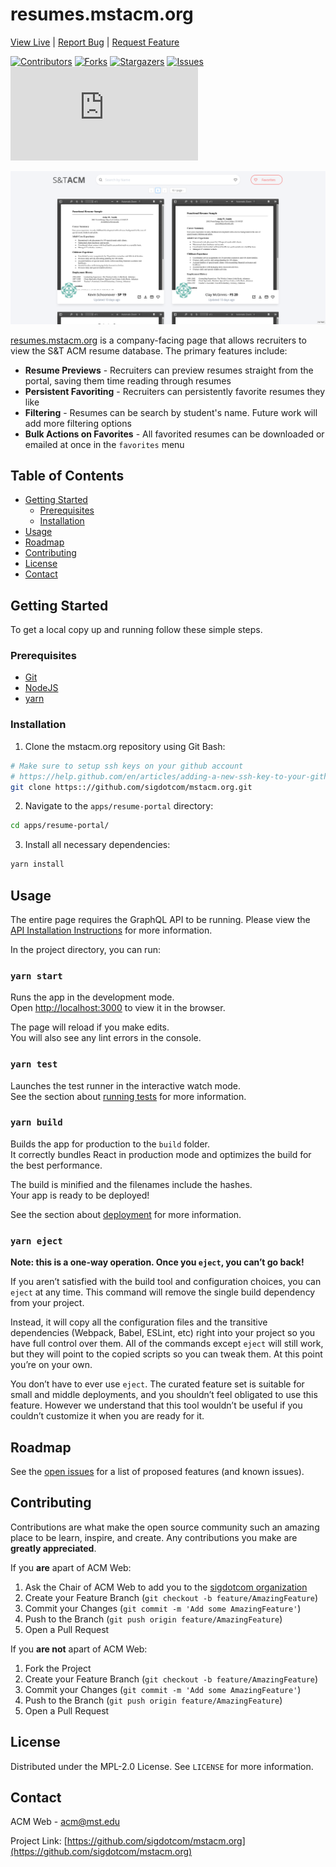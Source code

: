 # resumes.mstacm.org
[View Live](https://resumes.mstacm.org) |
[Report Bug](https://github.com/sigdotcom/mstacm.org/issues) |
[Request Feature](https://github.com/sigdotcom/mstacm.org/issues)


[![Contributors][contributors-shield]][contributors-url]
[![Forks][forks-shield]][forks-url]
[![Stargazers][stars-shield]][stars-url]
[![Issues][issues-shield]][issues-url]
[![MIT License][license-shield]][license-url]

[![resumes.mstacm.org][product-screenshot]](https://resumes.mstacm.org)

[resumes.mstacm.org](https://resumes.mstacm.org) is a company-facing page that
allows recruiters to view the S&T ACM resume database. The primary features include:
+ **Resume Previews** - Recruiters can preview resumes straight from the portal,
  saving them time reading through resumes
+ **Persistent Favoriting** - Recruiters can persistently favorite resumes they
  like 
+ **Filtering** - Resumes can be search by student's name. Future work will add
  more filtering options
+ **Bulk Actions on Favorites** - All favorited resumes can be downloaded or
  emailed at once in the `favorites` menu

<!-- TABLE OF CONTENTS -->
## Table of Contents

* [Getting Started](#getting-started)
  * [Prerequisites](#prerequisites)
  * [Installation](#installation)
* [Usage](#usage)
* [Roadmap](#roadmap)
* [Contributing](#contributing)
* [License](#license)
* [Contact](#contact)


<!-- GETTING STARTED -->
## Getting Started

To get a local copy up and running follow these simple steps.

### Prerequisites
+ [Git](https://git-scm.com/download/)
+ [NodeJS](https://nodejs.org/)
+ [yarn](https://yarnpkg.com/)

### Installation
 
1. Clone the mstacm.org repository using Git Bash:
```sh
# Make sure to setup ssh keys on your github account
# https://help.github.com/en/articles/adding-a-new-ssh-key-to-your-github-account
git clone https:://github.com/sigdotcom/mstacm.org.git
```

2. Navigate to the `apps/resume-portal` directory:
```sh
cd apps/resume-portal/
```

3. Install all necessary dependencies:
```sh
yarn install
```

<!-- USAGE EXAMPLES -->
## Usage

The entire page requires the GraphQL API to be running.  Please view the [API
Installation Instructions](api/README.md) for more information.

In the project directory, you can run:

### `yarn start`

Runs the app in the development mode.<br /> Open
[http://localhost:3000](http://localhost:3000) to view it in the browser.

The page will reload if you make edits.<br /> You will also see any lint errors
in the console.

### `yarn test`

Launches the test runner in the interactive watch mode.<br /> See the section
about [running
tests](https://facebook.github.io/create-react-app/docs/running-tests) for more
information.

### `yarn build`

Builds the app for production to the `build` folder.<br /> It correctly bundles
React in production mode and optimizes the build for the best performance.

The build is minified and the filenames include the hashes.<br /> Your app is
ready to be deployed!

See the section about
[deployment](https://facebook.github.io/create-react-app/docs/deployment) for
more information.

### `yarn eject`

**Note: this is a one-way operation. Once you `eject`, you can’t go back!**

If you aren’t satisfied with the build tool and configuration choices, you can
`eject` at any time. This command will remove the single build dependency from
your project.

Instead, it will copy all the configuration files and the transitive
dependencies (Webpack, Babel, ESLint, etc) right into your project so you have
full control over them. All of the commands except `eject` will still work, but
they will point to the copied scripts so you can tweak them. At this point
you’re on your own.

You don’t have to ever use `eject`. The curated feature set is suitable for
small and middle deployments, and you shouldn’t feel obligated to use this
feature. However we understand that this tool wouldn’t be useful if you couldn’t
customize it when you are ready for it.


<!-- ROADMAP -->
## Roadmap

See the [open issues](https://github.com/sigdotcom/mstacm.org/issues) for a list of proposed features (and known issues).



<!-- CONTRIBUTING -->
## Contributing

Contributions are what make the open source community such an amazing place to
be learn, inspire, and create. Any contributions you make are **greatly
appreciated**.

If you **are** apart of ACM Web:
1. Ask the Chair of ACM Web to add you to the [sigdotcom
   organization](https://git-scm.com/download/windows)
2. Create your Feature Branch (`git checkout -b feature/AmazingFeature`)
3. Commit your Changes (`git commit -m 'Add some AmazingFeature'`)
4. Push to the Branch (`git push origin feature/AmazingFeature`)
5. Open a Pull Request

If you **are not** apart of ACM Web:
1. Fork the Project
2. Create your Feature Branch (`git checkout -b feature/AmazingFeature`)
3. Commit your Changes (`git commit -m 'Add some AmazingFeature'`)
4. Push to the Branch (`git push origin feature/AmazingFeature`)
5. Open a Pull Request



<!-- LICENSE -->
## License

Distributed under the MPL-2.0 License. See `LICENSE` for more information.



<!-- CONTACT -->
## Contact

ACM Web - acm@mst.edu

Project Link: [https://github.com/sigdotcom/mstacm.org](https://github.com/sigdotcom/mstacm.org)



<!-- MARKDOWN LINKS & IMAGES -->
<!-- https://www.markdownguide.org/basic-syntax/#reference-style-links -->
[contributors-shield]: https://img.shields.io/github/contributors/sigdotcom/mstacm.org.svg?style=flat-square
[contributors-url]: https://github.com/sigdotcom/mstacm.org/graphs/contributors
[forks-shield]: https://img.shields.io/github/forks/sigdotcom/mstacm.org.svg?style=flat-square
[forks-url]: https://github.com/sigdotcom/mstacm.org/network/members
[stars-shield]: https://img.shields.io/github/stars/sigdotcom/mstacm.org.svg?style=flat-square
[stars-url]: https://github.com/sigdotcom/mstacm.org/stargazers
[issues-shield]: https://img.shields.io/github/issues/sigdotcom/mstacm.org.svg?style=flat-square
[issues-url]: https://github.com/sigdotcom/mstacm.org/issues
[license-shield]: https://img.shields.io/github/license/sigdotcom/mstacm.org?style=flat-square
[license-url]: https://github.com/sigdotcom/mstacm.org/blob/master/LICENSE.txt
[product-screenshot]: images/resume-portal-homepage.png 
